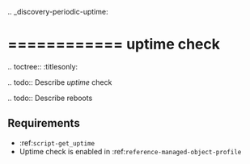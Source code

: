 .. _discovery-periodic-uptime:

============
uptime check
============

.. toctree::
    :titlesonly:

.. todo::
    Describe *uptime* check

.. todo::
    Describe reboots

Requirements
------------
* :ref:`script-get_uptime`
* Uptime check is enabled in :ref:`reference-managed-object-profile`
